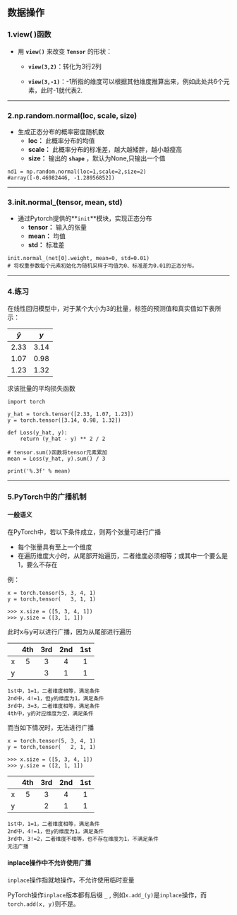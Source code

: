 ## 数据操作
### 1.view( )函数
- 用 **`view()`** 来改变 **`Tensor`** 的形状：

  - <code>**view(3,2)**</code>：转化为3行2列
 
  - <code>**view(3,-1)**</code>：-1所指的维度可以根据其他维度推算出来，例如此处共6个元素，此时-1就代表2.
 
---
 
### 2.np.random.normal(loc, scale, size)
 - 生成正态分布的概率密度随机数
   - **loc：** 此概率分布的均值
   - **scale：** 此概率分布的标准差，越大越矮胖，越小越瘦高
   - **size：** 输出的 **`shape`** ，默认为None,只输出一个值
```
nd1 = np.random.normal(loc=1,scale=2,size=2)
#array([-0.46982446, -1.28956852])
```

---

### 3.init.normal_(tensor, mean, std)
- 通过Pytorch提供的**`init`**模块，实现正态分布
  - **tensor：** 输入的张量
  - **mean：** 均值
  - **std：** 标准差
```
init.normal_(net[0].weight, mean=0, std=0.01)
# 将权重参数每个元素初始化为随机采样于均值为0、标准差为0.01的正态分布。
```

---

### 4.练习

在线性回归模型中，对于某个大小为3的批量，标签的预测值和真实值如下表所示：

| $\hat{y}$ | $y$ |
| --- | --- |
| 2.33 | 3.14 |
| 1.07 | 0.98 |
| 1.23 | 1.32 |

求该批量的平均损失函数
```
import torch

y_hat = torch.tensor([2.33, 1.07, 1.23])
y = torch.tensor([3.14, 0.98, 1.32])

def Loss(y_hat, y):
    return (y_hat - y) ** 2 / 2

# tensor.sum()函数将tensor元素累加
mean = Loss(y_hat, y).sum() / 3

print('%.3f' % mean)
```

---
### 5.PyTorch中的广播机制
#### 一般语义
在PyTorch中，若以下条件成立，则两个张量可进行广播
 - 每个张量具有至上一个维度
 - 在遍历维度大小时，从尾部开始遍历，二者维度必须相等；或其中一个要么是1，要么不存在

 例：

```
x = torch.tensor(5, 3, 4, 1)
y = torch,tensor(   3, 1, 1)

>>> x.size = ([5, 3, 4, 1])
>>> y.size = ([3, 1, 1])
```
此时x与y可以进行广播，因为从尾部进行遍历

||4th|3rd|2nd|1st|
|:-:|:-:|:-:|:-:|:-:|
|x|5|3|4|1|
|y| |3|1|1|

```
1st中，1=1，二者维度相等，满足条件
2nd中，4!=1，但y的维度为1，满足条件
3rd中，3=3，二者维度相等，满足条件
4th中，y的对应维度为空，满足条件
```
而当如下情况时，无法进行广播

```
x = torch.tensor(5, 3, 4, 1)
y = torch,tensor(   2, 1, 1)

>>> x.size = ([5, 3, 4, 1])
>>> y.size = ([2, 1, 1])
```

||4th|3rd|2nd|1st|
|:-:|:-:|:-:|:-:|:-:|
|x|5|3|4|1|
|y| |2|1|1|

```
1st中，1=1，二者维度相等，满足条件
2nd中，4!=1，但y的维度为1，满足条件
3rd中，3!=2，二者维度不相等，也不存在维度为1，不满足条件
无法广播
```

#### inplace操作中不允许使用广播
`inplace`操作指就地操作，不允许使用临时变量

PyTorch操作`inplace`版本都有后缀 `_` , 例如`x.add_(y)`是`inplace`操作，而`torch.add(x, y)`则不是。